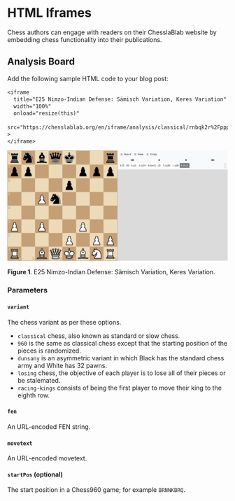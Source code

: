 # HTML Iframes

Chess authors can engage with readers on their ChesslaBlab website by embedding chess functionality into their publications.

## Analysis Board

Add the following sample HTML code to your blog post:

```text
<iframe
  title="E25 Nimzo-Indian Defense: Sämisch Variation, Keres Variation"
  width="100%"
  onload="resize(this)"
  src="https://chesslablab.org/en/iframe/analysis/classical/rnbqk2r%2Fpppp1ppp%2F4pn2%2F8%2F1bPP4%2F2N5%2FPP2PPPP%2FR1BQKBNR%20w%20KQkq%20-/4.f3%20d5%205.a3%20Bxc3%2B%206.bxc3%20c5%207.cxd5%20Nxd5%208.dxc5"
>
</iframe>
```

![Figure 1](https://raw.githubusercontent.com/chesslablab/website/main/docs/html-iframes_01.png)

**Figure 1**. E25 Nimzo-Indian Defense: Sämisch Variation, Keres Variation.

### Parameters

#### `variant`

The chess variant as per these options.

- `classical` chess, also known as standard or slow chess.
- `960` is the same as classical chess except that the starting position of the pieces is randomized.
- `dunsany` is an asymmetric variant in which Black has the standard chess army and White has 32 pawns.
- `losing` chess, the objective of each player is to lose all of their pieces or be stalemated.
- `racing-kings` consists of being the first player to move their king to the eighth row.

#### `fen`

An URL-encoded FEN string.

#### `movetext`

An URL-encoded movetext.

#### `startPos` (optional)

The start position in a Chess960 game; for example `BRNNKBRQ`.
